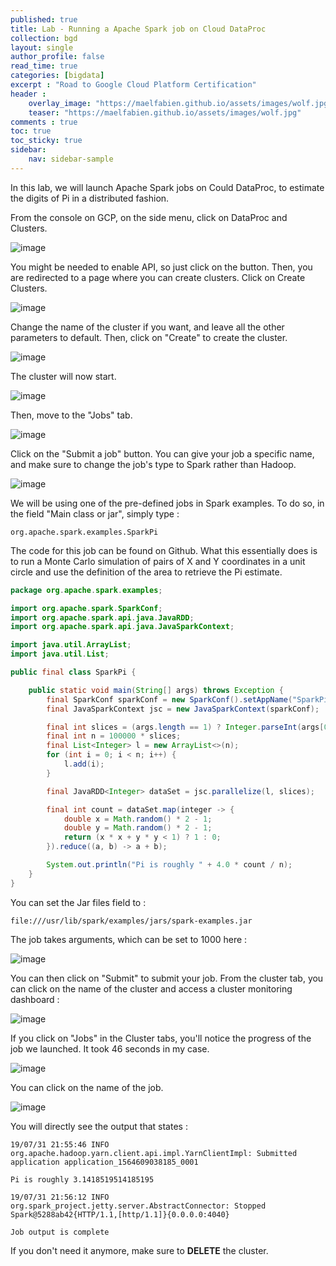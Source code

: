 ```yaml
---
published: true
title: Lab - Running a Apache Spark job on Cloud DataProc
collection: bgd
layout: single
author_profile: false
read_time: true
categories: [bigdata]
excerpt : "Road to Google Cloud Platform Certification"
header :
    overlay_image: "https://maelfabien.github.io/assets/images/wolf.jpg"
    teaser: "https://maelfabien.github.io/assets/images/wolf.jpg"
comments : true
toc: true
toc_sticky: true
sidebar:
    nav: sidebar-sample
---
```


In this lab, we will launch Apache Spark jobs on Could DataProc, to estimate the digits of Pi in a distributed fashion.

From the console on GCP, on the side menu, click on DataProc and Clusters.

![image](https://maelfabien.github.io/assets/images/gcp_54.jpg)

You might be needed to enable API, so just click on the button. Then, you are redirected to a page where you can create clusters. Click on Create Clusters.

![image](https://maelfabien.github.io/assets/images/gcp_55.jpg)

Change the name of the cluster if you want, and leave all the other parameters to default. Then, click on "Create" to create the cluster.

![image](https://maelfabien.github.io/assets/images/gcp_56.jpg)

The cluster will now start. 

![image](https://maelfabien.github.io/assets/images/gcp_57.jpg)

Then, move to the "Jobs" tab. 

![image](https://maelfabien.github.io/assets/images/gcp_58.jpg)

Click on the "Submit a job" button. You can give your job a specific name, and make sure to change the job's type to Spark rather than Hadoop.

![image](https://maelfabien.github.io/assets/images/gcp_59.jpg)

We will be using one of the pre-defined jobs in Spark examples. To do so, in the field "Main class or jar", simply type :

```
org.apache.spark.examples.SparkPi
```

The code for this job can be found on Github. What this essentially does is to run a Monte Carlo simulation of pairs of X and Y coordinates in a unit circle and use the definition of the area to retrieve the Pi estimate.

```java
package org.apache.spark.examples;

import org.apache.spark.SparkConf;
import org.apache.spark.api.java.JavaRDD;
import org.apache.spark.api.java.JavaSparkContext;

import java.util.ArrayList;
import java.util.List;

public final class SparkPi {

    public static void main(String[] args) throws Exception {
        final SparkConf sparkConf = new SparkConf().setAppName("SparkPi");
        final JavaSparkContext jsc = new JavaSparkContext(sparkConf);

        final int slices = (args.length == 1) ? Integer.parseInt(args[0]) : 2;
        final int n = 100000 * slices;
        final List<Integer> l = new ArrayList<>(n);
        for (int i = 0; i < n; i++) {
            l.add(i);
        }

        final JavaRDD<Integer> dataSet = jsc.parallelize(l, slices);

        final int count = dataSet.map(integer -> {
            double x = Math.random() * 2 - 1;
            double y = Math.random() * 2 - 1;
            return (x * x + y * y < 1) ? 1 : 0;
        }).reduce((a, b) -> a + b);

        System.out.println("Pi is roughly " + 4.0 * count / n);
    }
}
```

You can set the Jar files field to :

```
file:///usr/lib/spark/examples/jars/spark-examples.jar
```

The job takes arguments, which can be set to 1000 here :

![image](https://maelfabien.github.io/assets/images/gcp_60.jpg)

You can then click on "Submit" to submit your job. From the cluster tab, you can click on the name of the cluster and access a cluster monitoring dashboard :

![image](https://maelfabien.github.io/assets/images/gcp_61.jpg)

If you click on "Jobs" in the Cluster tabs, you'll notice the progress of the job we launched. It took 46 seconds in my case.

![image](https://maelfabien.github.io/assets/images/gcp_62.jpg)

You can click on the name of the job.

![image](https://maelfabien.github.io/assets/images/gcp_63.jpg)

You will directly see the output that states :

```
19/07/31 21:55:46 INFO org.apache.hadoop.yarn.client.api.impl.YarnClientImpl: Submitted application application_1564609038185_0001

Pi is roughly 3.1418519514185195

19/07/31 21:56:12 INFO org.spark_project.jetty.server.AbstractConnector: Stopped Spark@5288ab42{HTTP/1.1,[http/1.1]}{0.0.0.0:4040}

Job output is complete
```

If you don't need it anymore, make sure to **DELETE** the cluster.
